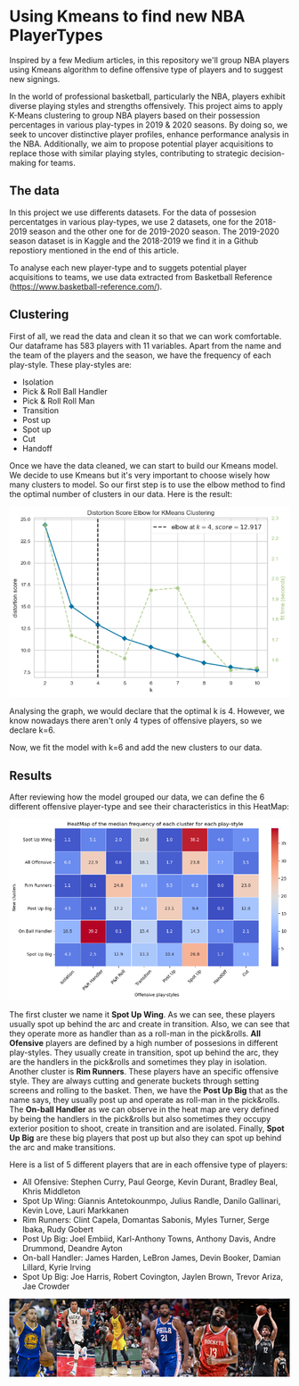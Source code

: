 # Using Kmeans to find new NBA PlayerTypes
Inspired by a few Medium articles, in this repository we'll group NBA players using Kmeans algorithm to define offensive type of players and to suggest new signings.

In the world of professional basketball, particularly the NBA, players exhibit diverse playing styles and strengths offensively. This project aims to apply K-Means clustering to group NBA players based on their possession percentages in various play-types in 2019 & 2020 seasons. By doing so, we seek to uncover distinctive player profiles, enhance performance analysis in the NBA.
Additionally, we aim to propose potential player acquisitions to replace those with similar playing styles, contributing to strategic decision-making for teams.

## The data

In this project we use differents datasets. For the data of possesion percentatges in various play-types, we use 2 datasets, one for the 2018-2019 season and the other one for de 2019-2020 season. The 2019-2020 season dataset is in Kaggle and the 2018-2019 we find it in a Github repostiory mentioned in the end of this article. 

To analyse each new player-type and to suggets potential player acquisitions to teams, we use data extracted from Basketball Reference (https://www.basketball-reference.com/).

## Clustering
First of all, we read the data and clean it so that we can work comfortable. Our dataframe has 583 players with 11 variables. Apart from the name and the team of the players and the season, we have the frequency of each play-style. These play-styles are: 
- Isolation
- Pick & Roll Ball Handler
- Pick & Roll Roll Man
- Transition
- Post up
- Spot up
- Cut
- Handoff
  
Once we have the data cleaned, we can start to build our Kmeans model. 
We decide to use Kmeans but it's very important to choose wisely how many clusters to model. So our first step is to use the elbow method to find the optimal number of clusters in our data. Here is the result:

![Alt text](img/elbow_method.png)

Analysing the graph, we would declare that the optimal k is 4. However, we know nowadays there aren't only 4 types of offensive players, so we declare k=6.

Now, we fit the model with k=6 and add the new clusters to our data.

## Results

After reviewing how the model grouped our data, we can define the 6 different offensive player-type and see their characteristics in this HeatMap:

![Alt text](<img/HeatMap Clusters.png>)

The first cluster we name it **Spot Up Wing**. As we can see, these players usually spot up behind the arc and create in transition. Also, we can see that they operate more as handler than as a roll-man in the pick&rolls. **All Ofensive** players are defined by a high number of possesions in different play-styles. They usually create in transition, spot up behind the arc, they are the handlers in the pick&rolls and sometimes they play in isolation. Another cluster is **Rim Runners**. These players have an specific offensive style. They are always cutting and generate buckets through setting screens and rolling to the basket. Then, we have the **Post Up Big** that as the name says, they usually post up and operate as roll-man in the pick&rolls. The **On-ball Handler** as we can observe in the heat map are very defined by being the handlers in the pick&rolls but also sometimes they occupy exterior position to shoot, create in transition and are isolated. Finally, **Spot Up Big** are these big players that post up but also they can spot up behind the arc and make transitions.

Here is a list of 5 different players that are in each offensive type of players:

- All Ofensive: Stephen Curry, Paul George, Kevin Durant, Bradley Beal, Khris Middleton
- Spot Up Wing: Giannis Antetokounmpo, Julius Randle, Danilo Gallinari, Kevin Love, Lauri Markkanen	
- Rim Runners: Clint Capela, Domantas Sabonis, Myles Turner, Serge Ibaka, Rudy Gobert
- Post Up Big: Joel Embiid, Karl-Anthony Towns, Anthony Davis, Andre Drummond, Deandre Ayton
- On-ball Handler: James Harden, LeBron James, Devin Booker, Damian Lillard, Kyrie Irving
- Spot Up Big: Joe Harris, Robert Covington, Jaylen Brown, Trevor Ariza, Jae Crowder

![Alt text](img/players.PNG)
